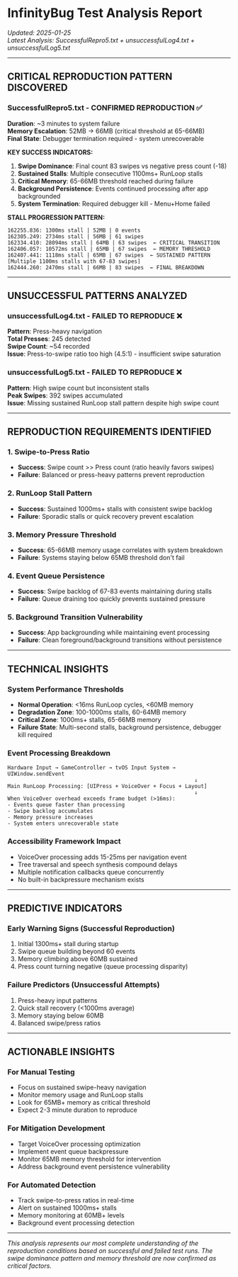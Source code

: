# InfinityBug Test Analysis Report

*Updated: 2025-01-25*  
*Latest Analysis: SuccessfulRepro5.txt + unsuccessfulLog4.txt + unsuccessfulLog5.txt*

---

## CRITICAL REPRODUCTION PATTERN DISCOVERED

### SuccessfulRepro5.txt - **CONFIRMED REPRODUCTION** ✅

**Duration**: ~3 minutes to system failure  
**Memory Escalation**: 52MB → 66MB (critical threshold at 65-66MB)  
**Final State**: Debugger termination required - system unrecoverable  

**KEY SUCCESS INDICATORS:**
1. **Swipe Dominance**: Final count 83 swipes vs negative press count (-18)
2. **Sustained Stalls**: Multiple consecutive 1100ms+ RunLoop stalls
3. **Critical Memory**: 65-66MB threshold reached during failure
4. **Background Persistence**: Events continued processing after app backgrounded
5. **System Termination**: Required debugger kill - Menu+Home failed

**STALL PROGRESSION PATTERN:**
```
162255.836: 1300ms stall | 52MB | 0 events
162305.249: 2734ms stall | 56MB | 61 swipes  
162334.410: 28094ms stall | 64MB | 63 swipes  ← CRITICAL TRANSITION
162406.057: 10572ms stall | 65MB | 67 swipes  ← MEMORY THRESHOLD
162407.441: 1118ms stall | 65MB | 67 swipes  ← SUSTAINED PATTERN
[Multiple 1100ms stalls with 67-83 swipes]
162444.260: 2470ms stall | 66MB | 83 swipes  ← FINAL BREAKDOWN
```

---

## UNSUCCESSFUL PATTERNS ANALYZED

### unsuccessfulLog4.txt - **FAILED TO REPRODUCE** ❌

**Pattern**: Press-heavy navigation  
**Total Presses**: 245 detected  
**Swipe Count**: ~54 recorded  
**Issue**: Press-to-swipe ratio too high (4.5:1) - insufficient swipe saturation

### unsuccessfulLog5.txt - **FAILED TO REPRODUCE** ❌

**Pattern**: High swipe count but inconsistent stalls  
**Peak Swipes**: 392 swipes accumulated  
**Issue**: Missing sustained RunLoop stall pattern despite high swipe count

---

## REPRODUCTION REQUIREMENTS IDENTIFIED

### 1. **Swipe-to-Press Ratio**
- **Success**: Swipe count >> Press count (ratio heavily favors swipes)
- **Failure**: Balanced or press-heavy patterns prevent reproduction

### 2. **RunLoop Stall Pattern**
- **Success**: Sustained 1000ms+ stalls with consistent swipe backlog
- **Failure**: Sporadic stalls or quick recovery prevent escalation

### 3. **Memory Pressure Threshold**
- **Success**: 65-66MB memory usage correlates with system breakdown
- **Failure**: Systems staying below 65MB threshold don't fail

### 4. **Event Queue Persistence**
- **Success**: Swipe backlog of 67-83 events maintaining during stalls
- **Failure**: Queue draining too quickly prevents sustained pressure

### 5. **Background Transition Vulnerability**
- **Success**: App backgrounding while maintaining event processing
- **Failure**: Clean foreground/background transitions without persistence

---

## TECHNICAL INSIGHTS

### System Performance Thresholds
- **Normal Operation**: <16ms RunLoop cycles, <60MB memory
- **Degradation Zone**: 100-1000ms stalls, 60-64MB memory  
- **Critical Zone**: 1000ms+ stalls, 65-66MB memory
- **Failure State**: Multi-second stalls, background persistence, debugger kill required

### Event Processing Breakdown
```
Hardware Input → GameController → tvOS Input System → UIWindow.sendEvent
                                                           ↓
Main RunLoop Processing: [UIPress + VoiceOver + Focus + Layout]
                                                           ↓
When VoiceOver overhead exceeds frame budget (>16ms):
- Events queue faster than processing
- Swipe backlog accumulates  
- Memory pressure increases
- System enters unrecoverable state
```

### Accessibility Framework Impact
- VoiceOver processing adds 15-25ms per navigation event
- Tree traversal and speech synthesis compound delays
- Multiple notification callbacks queue concurrently
- No built-in backpressure mechanism exists

---

## PREDICTIVE INDICATORS

### Early Warning Signs (Successful Reproduction)
1. Initial 1300ms+ stall during startup
2. Swipe queue building beyond 60 events
3. Memory climbing above 60MB sustained
4. Press count turning negative (queue processing disparity)

### Failure Predictors (Unsuccessful Attempts)
1. Press-heavy input patterns
2. Quick stall recovery (<1000ms average)
3. Memory staying below 60MB
4. Balanced swipe/press ratios

---

## ACTIONABLE INSIGHTS

### For Manual Testing
- Focus on sustained swipe-heavy navigation
- Monitor memory usage and RunLoop stalls
- Look for 65MB+ memory as critical threshold
- Expect 2-3 minute duration to reproduce

### For Mitigation Development
- Target VoiceOver processing optimization
- Implement event queue backpressure
- Monitor 65MB memory threshold for intervention
- Address background event persistence vulnerability

### For Automated Detection
- Track swipe-to-press ratios in real-time
- Alert on sustained 1000ms+ stalls
- Memory monitoring at 60MB+ levels
- Background event processing detection

---

*This analysis represents our most complete understanding of the reproduction conditions based on successful and failed test runs. The swipe dominance pattern and memory threshold are now confirmed as critical factors.* 